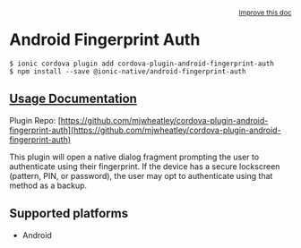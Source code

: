 <a style="float:right;font-size:12px;" href="http://github.com/ionic-team/ionic-native/edit/master/src/@ionic-native/plugins/android-fingerprint-auth/index.ts#L104">
  Improve this doc
</a>

# Android Fingerprint Auth

```
$ ionic cordova plugin add cordova-plugin-android-fingerprint-auth
$ npm install --save @ionic-native/android-fingerprint-auth
```

## [Usage Documentation](https://ionicframework.com/docs/native/android-fingerprint-auth/)

Plugin Repo: [https://github.com/mjwheatley/cordova-plugin-android-fingerprint-auth](https://github.com/mjwheatley/cordova-plugin-android-fingerprint-auth)

This plugin will open a native dialog fragment prompting the user to authenticate using their fingerprint. If the device has a secure lockscreen (pattern, PIN, or password), the user may opt to authenticate using that method as a backup.

## Supported platforms
- Android



